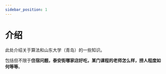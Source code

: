 ```yaml
---
sidebar_position: 1
---
```


# 介绍

此处介绍关于算法和山东大学（青岛）的一些知识。

包括但不限于**住宿问题，泰安街哪家店好吃，某门课程的老师怎么样，捞人程度如何等等**。

